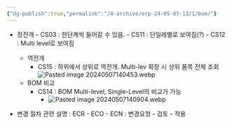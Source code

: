 ```yaml
---
{"dg-publish":true,"permalink":"/4-archive/erp-24-05-07-13/1/bom/"}
---
```


- 정전개
		- CS03 : 한단계씩 들어갈 수 있음.
		- CS11 : 단일레벨로 보여짐(?)
		- CS12 : Multi level로 보여짐
	- 역전개
		- CS15 : 하위에서 상위로 역전개. Multi-lev 확장 시 상위 품목 전체 조회
		  ![Pasted image 20240507140453.webp](/img/user/4.%20Archive/ERP%EA%B5%90%EC%9C%A1(24.05.07~13)/1%EC%9D%BC%EC%B0%A8%20%ED%95%98%EC%9C%84%EB%AC%B8%EC%84%9C/Pasted%20image%2020240507140453.webp)
	- BOM 비교
		- CS14 : BOM Multi-level, Single-Level의 비교가 가능
			- ![Pasted image 20240507140904.webp](/img/user/4.%20Archive/ERP%EA%B5%90%EC%9C%A1(24.05.07~13)/1%EC%9D%BC%EC%B0%A8%20%ED%95%98%EC%9C%84%EB%AC%B8%EC%84%9C/Pasted%20image%2020240507140904.webp)

- 변경 절차 관련 설명 : ECR - ECO - ECN : 변경요청 - 검토 - 적용